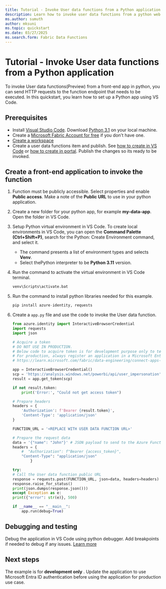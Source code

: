 ```yaml
---
title: Tutorial - Invoke User data functions from a Python application
description: Learn how to invoke user data functions from a python web application
ms.author: sumuth
author: mksuni
ms.topic: quickstart
ms.date: 03/27/2025
ms.search.form: Fabric Data Functions
---
```


# Tutorial - Invoke User data functions from a Python application

To invoke User data functions(Preview) from a front-end app in python, you can send HTTP requests to the function endpoint that needs to be executed. In this quickstart, you learn how to set up a Python app using VS Code. 

## Prerequisites
- Install [Visual Studio Code](https://code.visualstudio.com/download). Download [Python 3.1](https://www.python.org/downloads/release/python-3110/) on your local machine.
- Create a [Microsoft Fabric Account for free](https://www.microsoft.com/microsoft-fabric/getting-started) if you don't have one. 
- [Create a workspace](../../fundamentals/create-workspaces.md)
- Create a user data functions item and publish. See [how to create in VS Code](./create-user-data-functions-vs-code.md) or [how to create in portal](./create-user-data-functions-portal.md). Publish the changes so its ready to be invoked. 

## Create a front-end application to invoke the function

1. Function must be publicly accessible. Select properties and enable **Public access**. Make a note of the **Public URL** to use in your python application. 

2. Create a new folder for your python app, for example **my-data-app**. Open the folder in VS Code. 
3. Setup Python virtual environment in VS Code. To create local environments in VS Code, you can open the **Command Palette (Ctrl+Shift+P)**, search for the Python: Create Environment command, and select it.
    - The command presents a list of environment types and selects **Venv**.
    - Select thePython interpreter to be **Python 3.11** version. 

3. Run the command to activate the virtual environment in VS Code terminal.
    ```bash
    venv\Scripts\activate.bat
    ```
4. Run the command to install python libraries needed for this example.

    ```python 
    pip install azure-identity, requests 
    ```
   
5. Create a `app.py` file and use the code to invoke the User data function. 

    ```python
    from azure.identity import InteractiveBrowserCredential
    import requests
    import json

    # Acquire a token
    # DO NOT USE IN PRODUCTION.
    # Below code to acquire token is for development purpose only to test the GraphQL endpoint
    # For production, always register an application in a Microsoft Entra ID tenant and use the appropriate client_id and scopes
    # https://learn.microsoft.com/fabric/data-engineering/connect-apps-api-graphql#create-a-microsoft-entra-app

    app = InteractiveBrowserCredential()
    scp = 'https://analysis.windows.net/powerbi/api/user_impersonation'
    result = app.get_token(scp)

    if not result.token:
        print('Error:', "Could not get access token")

    # Prepare headers
    headers = {
        'Authorization': f'Bearer {result.token}',
        'Content-Type': 'application/json'
    }

    FUNCTION_URL = '<REPLACE WITH USER DATA FUNCTION URL>'

    # Prepare the request data
    data = '{"name": "John"}' # JSON payload to send to the Azure Function
    headers = {
        #  "Authorization": f"Bearer {access_token}",
        "Content-Type": "application/json"
            }

    try:   
    # Call the User data function public URL 
    response = requests.post(FUNCTION_URL, json=data, headers=headers)
    response.raise_for_status()
    print(json.dumps(response.json()))
    except Exception as e:
    print({"error": str(e)}, 500)

    if __name__ == "__main__":
        app.run(debug=True)

    ```

## Debugging and testing 
Debug the application in VS Code using python debugger. Add breakpoints if needed to debug if any issues. [Learn more](https://code.visualstudio.com/docs/languages/python#_debugging)

## Next steps
The example is for **development only** . Update the application to use Microsoft Entra ID authentication before using the application for production use case. 